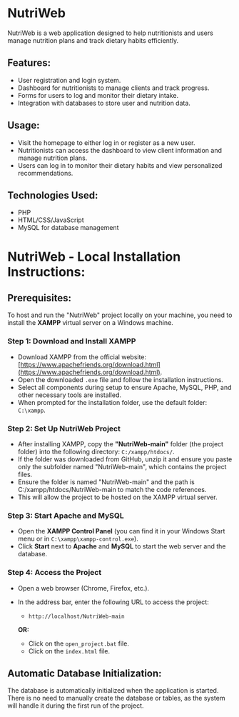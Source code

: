 # NutriWeb

NutriWeb is a web application designed to help nutritionists and users manage nutrition plans and track dietary habits efficiently.

## Features:
- User registration and login system.
- Dashboard for nutritionists to manage clients and track progress.
- Forms for users to log and monitor their dietary intake.
- Integration with databases to store user and nutrition data.

## Usage:
- Visit the homepage to either log in or register as a new user.
- Nutritionists can access the dashboard to view client information and manage nutrition plans.
- Users can log in to monitor their dietary habits and view personalized recommendations.

## Technologies Used:
- PHP
- HTML/CSS/JavaScript
- MySQL for database management

# NutriWeb - Local Installation Instructions:

## Prerequisites:
To host and run the "NutriWeb" project locally on your machine, you need to install the **XAMPP** virtual server on a Windows machine.

### Step 1: Download and Install XAMPP
- Download XAMPP from the official website: [https://www.apachefriends.org/download.html](https://www.apachefriends.org/download.html).
- Open the downloaded `.exe` file and follow the installation instructions.
- Select all components during setup to ensure Apache, MySQL, PHP, and other necessary tools are installed.
- When prompted for the installation folder, use the default folder: `C:\xampp`.

### Step 2: Set Up NutriWeb Project
- After installing XAMPP, copy the **"NutriWeb-main"** folder (the project folder) into the following directory: `C:/xampp/htdocs/`.
- If the folder was downloaded from GitHub, unzip it and ensure you paste only the subfolder named "NutriWeb-main", which contains the project files.
- Ensure the folder is named "NutriWeb-main" and the path is C:/xampp/htdocs/NutriWeb-main to match the code references.
- This will allow the project to be hosted on the XAMPP virtual server.

### Step 3: Start Apache and MySQL
- Open the **XAMPP Control Panel** (you can find it in your Windows Start menu or in `C:\xampp\xampp-control.exe`).
- Click **Start** next to **Apache** and **MySQL** to start the web server and the database.

### Step 4: Access the Project
- Open a web browser (Chrome, Firefox, etc.).
- In the address bar, enter the following URL to access the project:
  - `http://localhost/NutriWeb-main`
  
  **OR:**
  - Click on the `open_project.bat` file.
  - Click on the `index.html` file.

## Automatic Database Initialization:
The database is automatically initialized when the application is started. There is no need to manually create the database or tables, as the system will handle it during the first run of the project.
